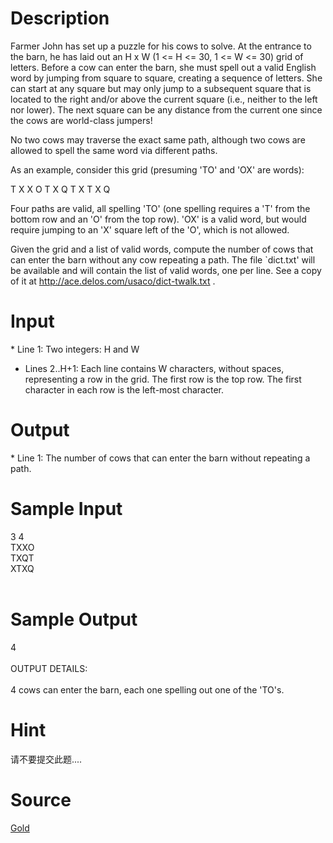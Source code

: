 
# Description

<div class="content">Farmer John has set up a puzzle for his cows to solve.  At the
entrance to the barn, he has laid out an H x W (1 &lt;= H &lt;= 30, 1 &lt;=
W &lt;= 30) grid of letters.  Before a cow can enter the barn, she
must spell out a valid English word by jumping from square to square,
creating a sequence of letters.  She can start at any square but
may only jump to a subsequent square that is located to the right
and/or above the current square (i.e., neither to the left nor
lower).  The next square can be any distance from the current one
since the cows are world-class jumpers!

No two cows may traverse the exact same path, although two cows are
allowed to spell the same word via different paths.

As an example, consider this grid (presuming &#39;TO&#39; and &#39;OX&#39; are
words):

  T X X O
  T X Q T
  X T X Q

Four paths are valid, all spelling &#39;TO&#39; (one spelling requires a
&#39;T&#39; from the bottom row and an &#39;O&#39; from the top row).  &#39;OX&#39; is a
valid word, but would require jumping to an &#39;X&#39; square left of the
&#39;O&#39;, which is not allowed.

Given the grid and a list of valid words, compute the number of
cows that can enter the barn without any cow repeating a path.  The
file `dict.txt&#39; will be available and will contain the list of valid
words, one per line. See a copy of it at
http://ace.delos.com/usaco/dict-twalk.txt .

</div>

# Input

<div class="content">* Line 1: Two integers: H and W

* Lines 2..H+1: Each line contains W characters, without spaces,
        representing a row in the grid.  The first row is the top row.
         The first character in each row is the left-most character.

</div>

# Output

<div class="content">* Line 1: The number of cows that can enter the barn without repeating
        a path.

</div>

# Sample Input

<div class="content"><span class="sampledata">3 4<br/>
TXXO<br/>
TXQT<br/>
XTXQ<br/>
<br/>
</span></div>

# Sample Output

<div class="content"><span class="sampledata">4<br/>
<br/>
OUTPUT DETAILS:<br/>
<br/>
4 cows can enter the barn, each one spelling out one of the &#39;TO&#39;s.<br/>
</span></div>

# Hint

<div class="content"><p>请不要提交此题....</p></div>

# Source

<div class="content"><p><a href="problemset.php?search=Gold">Gold</a></p></div>

